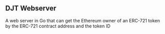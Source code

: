 ## DJT Webserver

A web server in Go that can get the Ethereum owner of an ERC-721 token by 
the ERC-721 contract address and the token ID